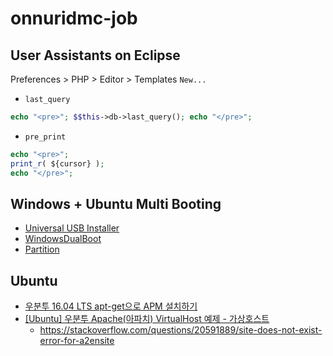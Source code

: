 # onnuridmc-job

## User Assistants on Eclipse
Preferences > PHP > Editor > Templates
`New...`
* `last_query`
```php
echo "<pre>"; $$this->db->last_query(); echo "</pre>";
```
* `pre_print`
```php
echo "<pre>";
print_r( ${cursor} );
echo "</pre>";
```
## Windows + Ubuntu Multi Booting
* [Universal USB Installer](https://www.pendrivelinux.com/universal-usb-installer-easy-as-1-2-3/)
* [WindowsDualBoot](https://help.ubuntu.com/community/WindowsDualBoot)
* [Partition](http://deviantcj.tistory.com/434)


## Ubuntu
* [우분투 16.04 LTS apt-get으로 APM 설치하기](https://imitator.kr/Linux/1078)
* [[Ubuntu] 우분투 Apache(아파치) VirtualHost 예제 - 가상호스트](http://webdir.tistory.com/213)
  * https://stackoverflow.com/questions/20591889/site-does-not-exist-error-for-a2ensite
